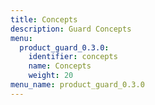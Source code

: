 ```yaml
---
title: Concepts
description: Guard Concepts
menu:
  product_guard_0.3.0:
    identifier: concepts
    name: Concepts
    weight: 20
menu_name: product_guard_0.3.0
---
```



